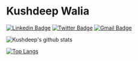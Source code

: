 # Kushdeep Walia

[![Linkedin Badge](https://img.shields.io/badge/-Kushdeep%20Walia-black?style=social&logo=Linkedin&logoColor=blue&link=https://www.linkedin.com/in/kushdeepwalia)](https://www.linkedin.com/in/kushdeepwalia/)
[![Twitter Badge](http://img.shields.io/badge/-@kushdeepwalia-black?style=social&logo=twitter&logoColor=blue&link=https://twitter.com/kushdeepwalia)](https://twitter.com/kushdeepwalia)
[![Gmail Badge](https://img.shields.io/badge/-Mail%20me-black?style=social&logo=Gmail&logoColor=red&link=mailto:skushdeep5@gmail.com)](mailto:skushdeep5@gmail.com)

![Kushdeep's github stats](https://github-readme-stats.vercel.app/api?username=kushdeepwalia&show_icons=true&theme=great-gatsby)

[![Top Langs](https://github-readme-stats.vercel.app/api/top-langs/?username=kushdeepwalia&layout=compact)](https://github.com/lushdeepwalia/github-readme-stats)

